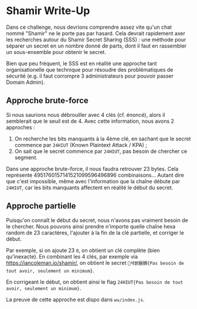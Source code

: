# Shamir Write-Up

Dans ce challenge, nous devrions comprendre assez vite qu'un chat nommé "Shamir" ne le porte pas par hasard. Cela devrait rapidement axer les recherches autour du Shamir Secret Sharing (SSS) : une méthode pour séparer un secret en un nombre donné de parts, dont il faut en rassembler un sous-ensemble pour obtenir le secret.

Bien que peu fréquent, le SSS est en réalité une approche tant organisationelle que technique pour résoudre des problématiques de sécurité (e.g. il faut corrompre 3 administrateurs pour pouvoir passer Domain Admin).

## Approche brute-force

Si nous saurions nous débrouiller avec 4 clés (cf. énoncé), alors il semblerait que le seuil est de 4. Avec cette information, nous avons 2 approches :
1. On recherche les bits manquants à la 4ème clé, en sachant que le secret commence par `24HIUT` (Known Plaintext Attack / KPA) ;
2. On sait que le secret commence par `24HIUT`, pas besoin de chercher ce segment.

Dans une approche brute-force, il nous faudra retrouver 23 bytes. Cela représente 4951760157141521099596496896 combinaisons... Autant dire que c'est impossible, même avec l'information que la chaîne débute par `24HIUT`, car les bits manquants affectent en réalité le début du secret.

## Approche partielle

Puisqu'on connaît le début du secret, nous n'avons pas vraiment besoin de le chercher. Nous pouvons ainsi prendre n'importe quelle chaîne hexa random de 23 caractères, l'ajouter à la fin de la clé partielle, et corriger le début.

Par exemple, si on ajoute 23 `0`, on obtient un clé complète (bien qu'inexacte). En combinant les 4 clés, par exemple via https://iancoleman.io/shamir/, on obtient le secret `셕뙑圝䯣{Pas besoin de tout avoir, seulement un minimum}`.

En corrigeant le début, on obtient ainsi le flag `24HIUT{Pas besoin de tout avoir, seulement un minimum}`.

La preuve de cette approche est dispo dans `wu/index.js`.
